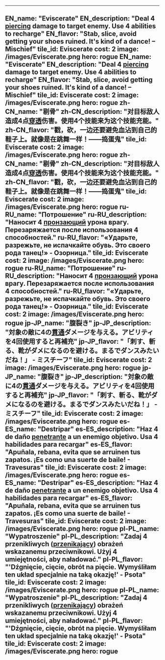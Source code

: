 ---

EN_name: "Eviscerate"
EN_description: "Deal 4 <u>piercing</u> damage to target enemy. Use 4 abilities to recharge"
EN_flavor: "Stab, slice, avoid getting your shoes ruined. It's kind of a dance!  – Mischief"
tile_id: Eviscerate
cost: 2
image: /images/Eviscerate.png
hero: rogue
EN_name: "Eviscerate"
EN_description: "Deal 4 <u>piercing</u> damage to target enemy. Use 4 abilities to recharge"
EN_flavor: "Stab, slice, avoid getting your shoes ruined. It's kind of a dance!  – Mischief"
tile_id: Eviscerate
cost: 2
image: /images/Eviscerate.png
hero: rogue
zh-CN_name: "剔骨"
zh-CN_description: "对目标敌人造成4点<u>穿透</u>伤害。使用4个技能来为这个技能充能。"
zh-CN_flavor: "戳，砍，一边还要避免血沾到自己的鞋子上。就像是在跳舞一样！——捣蛋鬼"
tile_id: Eviscerate
cost: 2
image: /images/Eviscerate.png
hero: rogue
zh-CN_name: "剔骨"
zh-CN_description: "对目标敌人造成4点<u>穿透</u>伤害。使用4个技能来为这个技能充能。"
zh-CN_flavor: "戳，砍，一边还要避免血沾到自己的鞋子上。就像是在跳舞一样！——捣蛋鬼"
tile_id: Eviscerate
cost: 2
image: /images/Eviscerate.png
hero: rogue
ru-RU_name: "Потрошение"
ru-RU_description: "Наносит 4 <u>пронзающий</u> урона врагу. Перезаряжается после использования 4 способностей."
ru-RU_flavor: "«Ударьте, разрежьте, не испачкайте обувь. Это своего рода танец!» - Озорница."
tile_id: Eviscerate
cost: 2
image: /images/Eviscerate.png
hero: rogue
ru-RU_name: "Потрошение"
ru-RU_description: "Наносит 4 <u>пронзающий</u> урона врагу. Перезаряжается после использования 4 способностей."
ru-RU_flavor: "«Ударьте, разрежьте, не испачкайте обувь. Это своего рода танец!» - Озорница."
tile_id: Eviscerate
cost: 2
image: /images/Eviscerate.png
hero: rogue
jp-JP_name: "腹裂き"
jp-JP_description: "対象の敵に4の<u>貫通</u>ダメージを与える。アビリティを4回使用すると再補充"
jp-JP_flavor: "「刺す、斬る、靴がダメになるのを避ける。まるでダンスみたいだね！」 - ミスチーフ"
tile_id: Eviscerate
cost: 2
image: /images/Eviscerate.png
hero: rogue
jp-JP_name: "腹裂き"
jp-JP_description: "対象の敵に4の<u>貫通</u>ダメージを与える。アビリティを4回使用すると再補充"
jp-JP_flavor: "「刺す、斬る、靴がダメになるのを避ける。まるでダンスみたいだね！」 - ミスチーフ"
tile_id: Eviscerate
cost: 2
image: /images/Eviscerate.png
hero: rogue
es-ES_name: "Destripar"
es-ES_description: "Haz 4 de daño <u>penetrante</u> a un enemigo objetivo. Usa 4 habilidades para recargar"
es-ES_flavor: "Apuñala, rebana, evita que se arruinen tus zapatos. ¡Es como una suerte de baile! - Travesuras"
tile_id: Eviscerate
cost: 2
image: /images/Eviscerate.png
hero: rogue
es-ES_name: "Destripar"
es-ES_description: "Haz 4 de daño <u>penetrante</u> a un enemigo objetivo. Usa 4 habilidades para recargar"
es-ES_flavor: "Apuñala, rebana, evita que se arruinen tus zapatos. ¡Es como una suerte de baile! - Travesuras"
tile_id: Eviscerate
cost: 2
image: /images/Eviscerate.png
hero: rogue
pl-PL_name: "Wypatroszenie"
pl-PL_description: "Zadaj 4 przenikliwych (<u>przenikający</u>) obrażeń wskazanemu przeciwnikowi. Użyj 4 umiejętności, aby naładować."
pl-PL_flavor: "'Dźgnięcie, cięcie, obrót na pięcie. Wymyśliłam ten układ specjalnie na taką okazję!' - Psota"
tile_id: Eviscerate
cost: 2
image: /images/Eviscerate.png
hero: rogue
pl-PL_name: "Wypatroszenie"
pl-PL_description: "Zadaj 4 przenikliwych (<u>przenikający</u>) obrażeń wskazanemu przeciwnikowi. Użyj 4 umiejętności, aby naładować."
pl-PL_flavor: "'Dźgnięcie, cięcie, obrót na pięcie. Wymyśliłam ten układ specjalnie na taką okazję!' - Psota"
tile_id: Eviscerate
cost: 2
image: /images/Eviscerate.png
hero: rogue
---
